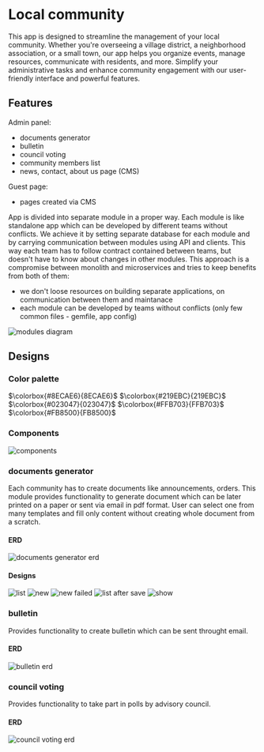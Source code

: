 # Local community
This app is designed to streamline the management of your local community. Whether you're overseeing a village district, a neighborhood association, or a small town, our app helps you organize events, manage resources, communicate with residents, and more. Simplify your administrative tasks and enhance community engagement with our user-friendly interface and powerful features.

## Features

Admin panel:
- documents generator
- bulletin
- council voting
- community members list
- news, contact, about us page (CMS)

Guest page:
- pages created via CMS

App is divided into separate module in a proper way. Each module is like standalone app which can be developed by different teams without conflicts. We achieve it by setting separate database for each module and by carrying communication between modules using API and clients.
This way each team has to follow contract contained between teams, but doesn't have to know about changes in other modules.
This approach is a compromise between monolith and microservices and tries to keep benefits from both of them:
- we don't loose resources on building separate applications, on communication between them and maintanace
- each module can be developed by teams without conflicts (only few common files - gemfile, app config) 

![modules diagram](https://github.com/mdziardziel/local-community/blob/main/diagrams/modules.png?raw=true)

## Designs

### Color palette

$\colorbox{#8ECAE6}{8ECAE6}$ 
$\colorbox{#219EBC}{219EBC}$ 
$\colorbox{#023047}{023047}$ 
$\colorbox{#FFB703}{FFB703}$ 
$\colorbox{#FB8500}{FB8500}$ 

### Components

![components](https://github.com/mdziardziel/local-community/blob/main/designs/components.png?raw=true)

### documents generator

Each community has to create documents like announcements, orders. This module provides functionality to generate document which can be later printed on a paper or sent via email in pdf format. User can select one from many templates and fill only content without creating whole document from a scratch.

#### ERD

![documents generator erd](https://github.com/mdziardziel/local-community/blob/main/diagrams/documents_generator_erd.png?raw=true)

#### Designs

![list](https://github.com/mdziardziel/local-community/blob/main/designs/documents/list.png?raw=true)
![new](https://github.com/mdziardziel/local-community/blob/main/designs/documents/new.png?raw=true)
![new failed](https://github.com/mdziardziel/local-community/blob/main/designs/documents/new_failed.png?raw=true)
![list after save](https://github.com/mdziardziel/local-community/blob/main/designs/documents/list_after_save.png?raw=true)
![show](https://github.com/mdziardziel/local-community/blob/main/designs/documents/show.png?raw=true)


### bulletin

Provides functionality to create bulletin which can be sent throught email.

#### ERD

![bulletin erd](https://github.com/mdziardziel/local-community/blob/main/diagrams/bulletin_erd.png?raw=true)

### council voting

Provides functionality to take part in polls by advisory council.  

#### ERD

![council voting erd](https://github.com/mdziardziel/local-community/blob/main/diagrams/council_voting_erd.png?raw=true)